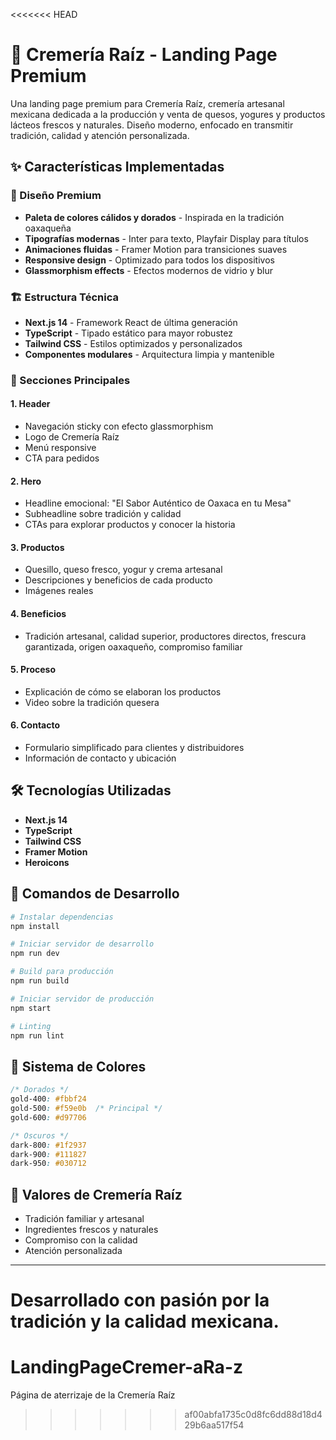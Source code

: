 <<<<<<< HEAD
# 🧀 Cremería Raíz - Landing Page Premium

Una landing page premium para Cremería Raíz, cremería artesanal mexicana dedicada a la producción y venta de quesos, yogures y productos lácteos frescos y naturales. Diseño moderno, enfocado en transmitir tradición, calidad y atención personalizada.

## ✨ Características Implementadas

### 🎨 Diseño Premium
- **Paleta de colores cálidos y dorados** - Inspirada en la tradición oaxaqueña
- **Tipografías modernas** - Inter para texto, Playfair Display para títulos
- **Animaciones fluidas** - Framer Motion para transiciones suaves
- **Responsive design** - Optimizado para todos los dispositivos
- **Glassmorphism effects** - Efectos modernos de vidrio y blur

### 🏗️ Estructura Técnica
- **Next.js 14** - Framework React de última generación
- **TypeScript** - Tipado estático para mayor robustez
- **Tailwind CSS** - Estilos optimizados y personalizados
- **Componentes modulares** - Arquitectura limpia y mantenible

### 📱 Secciones Principales

#### 1. **Header**
- Navegación sticky con efecto glassmorphism
- Logo de Cremería Raíz
- Menú responsive
- CTA para pedidos

#### 2. **Hero**
- Headline emocional: "El Sabor Auténtico de Oaxaca en tu Mesa"
- Subheadline sobre tradición y calidad
- CTAs para explorar productos y conocer la historia

#### 3. **Productos**
- Quesillo, queso fresco, yogur y crema artesanal
- Descripciones y beneficios de cada producto
- Imágenes reales

#### 4. **Beneficios**
- Tradición artesanal, calidad superior, productores directos, frescura garantizada, origen oaxaqueño, compromiso familiar

#### 5. **Proceso**
- Explicación de cómo se elaboran los productos
- Video sobre la tradición quesera

#### 6. **Contacto**
- Formulario simplificado para clientes y distribuidores
- Información de contacto y ubicación

## 🛠️ Tecnologías Utilizadas

- **Next.js 14**
- **TypeScript**
- **Tailwind CSS**
- **Framer Motion**
- **Heroicons**

## 🚀 Comandos de Desarrollo

```bash
# Instalar dependencias
npm install

# Iniciar servidor de desarrollo
npm run dev

# Build para producción
npm run build

# Iniciar servidor de producción
npm start

# Linting
npm run lint
```

## 🎨 Sistema de Colores

```css
/* Dorados */
gold-400: #fbbf24
gold-500: #f59e0b  /* Principal */
gold-600: #d97706

/* Oscuros */
dark-800: #1f2937
dark-900: #111827
dark-950: #030712
```

## 🌟 Valores de Cremería Raíz
- Tradición familiar y artesanal
- Ingredientes frescos y naturales
- Compromiso con la calidad
- Atención personalizada

---

**Desarrollado con pasión por la tradición y la calidad mexicana.**
=======
# LandingPageCremer-aRa-z
Página de aterrizaje de la Cremería Raíz
>>>>>>> af00abfa1735c0d8fc6dd88d18d429b6aa517f54
